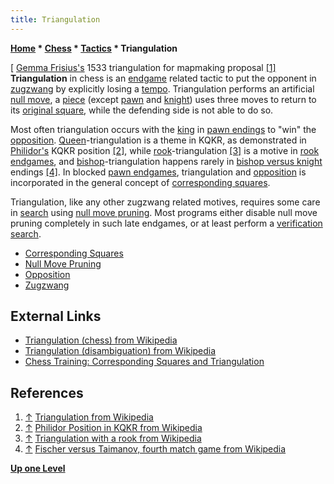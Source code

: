 ```yaml
---
title: Triangulation
---
```

**[Home](Home "Home") \* [Chess](Chess "Chess") \* [Tactics](Tactics "Tactics") \* Triangulation**



[ [Gemma Frisius's](https://en.wikipedia.org/wiki/Gemma_Frisius) 1533 triangulation for mapmaking proposal <a id="cite-note-1" href="#cite-ref-1">[1]</a>
**Triangulation** in chess is an [endgame](Endgame "Endgame") related tactic to put the opponent in [zugzwang](Zugzwang "Zugzwang") by explicitly losing a [tempo](Tempo "Tempo"). Triangulation performs an artificial [null move](Null_Move "Null Move"), a [piece](Pieces "Pieces") (except [pawn](Pawn "Pawn") and [knight](Knight "Knight")) uses three moves to return to its [original square](Origin_Square "Origin Square"), while the defending side is not able to do so.


Most often triangulation occurs with the [king](King "King") in [pawn endings](Pawn_Endgame "Pawn Endgame") to "win" the [opposition](Opposition "Opposition"). [Queen](Queen "Queen")-triangulation is a theme in KQKR, as demonstrated in [Philidor's](https://en.wikipedia.org/wiki/Fran%C3%A7ois-Andr%C3%A9_Danican_Philidor) KQKR position <a id="cite-note-2" href="#cite-ref-2">[2]</a>, while [rook](Rook "Rook")-triangulation <a id="cite-note-3" href="#cite-ref-3">[3]</a> is a motive in [rook endgames](Rook_Endgame "Rook Endgame"), and [bishop](Bishop "Bishop")-triangulation happens rarely in [bishop versus knight](Bishop_versus_Knight "Bishop versus Knight") endings <a id="cite-note-4" href="#cite-ref-4">[4]</a>. In blocked [pawn endgames](Pawn_Endgame "Pawn Endgame"), triangulation and [opposition](Opposition "Opposition") is incorporated in the general concept of [corresponding squares](Corresponding_Squares "Corresponding Squares").


Triangulation, like any other zugzwang related motives, requires some care in [search](Search "Search") using [null move pruning](Null_Move_Pruning "Null Move Pruning"). Most programs either disable null move pruning completely in such late endgames, or at least perform a [verification search](Null_Move_Pruning#ZugzwangVerification "Null Move Pruning"). 






* [Corresponding Squares](Corresponding_Squares "Corresponding Squares")
* [Null Move Pruning](Null_Move_Pruning "Null Move Pruning")
* [Opposition](Opposition "Opposition")
* [Zugzwang](Zugzwang "Zugzwang")


## External Links


* [Triangulation (chess) from Wikipedia](https://en.wikipedia.org/wiki/Triangulation_%28chess%29)
* [Triangulation (disambiguation) from Wikipedia](https://en.wikipedia.org/wiki/Triangulation_%28disambiguation%29)
* [Chess Training: Corresponding Squares and Triangulation](http://chess-training.blogspot.com/2006/11/corresponding-squares-and-triangulation.html)


## References


1. <a id="cite-ref-1" href="#cite-note-1">↑</a> [Triangulation from Wikipedia](https://en.wikipedia.org/wiki/Triangulation)
2. <a id="cite-ref-2" href="#cite-note-2">↑</a> [Philidor Position in KQKR from Wikipedia](https://en.wikipedia.org/wiki/Philidor_position#Queen_versus_rook)
3. <a id="cite-ref-3" href="#cite-note-3">↑</a> [Triangulation with a rook from Wikipedia](https://en.wikipedia.org/wiki/Triangulation_%28chess%29#Triangulation_with_a_rook)
4. <a id="cite-ref-4" href="#cite-note-4">↑</a> [Fischer versus Taimanov, fourth match game from Wikipedia](https://en.wikipedia.org/wiki/Zugzwang#Fischer_versus_Taimanov.2C_fourth_match_game)

**[Up one Level](Tactics "Tactics")**







 
